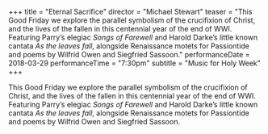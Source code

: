 +++
title = "Eternal Sacrifice"
director = "Michael Stewart"
teaser = "This Good Friday we explore the parallel symbolism of the crucifixion of Christ, and the lives of the fallen in this centennial year of the end of WWI. Featuring Parry’s elegiac *Songs of Farewell* and Harold Darke’s little known cantata *As the leaves fall*, alongside Renaissance motets for Passiontide and poems by Wilfrid Owen and Siegfried Sassoon."
performanceDate = 2018-03-29
performanceTime = "7:30pm"
subtitle = "Music for Holy Week"
+++

This Good Friday we explore the parallel symbolism of the crucifixion of Christ, and the lives of the fallen in this centennial year of the end of WWI. Featuring Parry’s elegiac *Songs of Farewell* and Harold Darke’s little known cantata *As the leaves fall*, alongside Renaissance motets for Passiontide and poems by Wilfrid Owen and Siegfried Sassoon.
